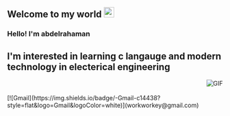 
    
## Welcome to my world <img src="https://github.com/TheDudeThatCode/TheDudeThatCode/blob/master/Assets/Earth.gif" width="24px">

### Hello! I'm  abdelrahaman
##  I'm interested in learning c langauge and modern technology in electerical engineering

<img align="right" alt="GIF" src="https://raw.githubusercontent.com/JoeyBling/JoeyBling/master/pic/pusheencode.gif" />

<br />
<br />
[![Gmail](https://img.shields.io/badge/-Gmail-c14438?style=flat&logo=Gmail&logoColor=white)](workworkey@gmail.com)
<br />
<br />

  
  
  
  

